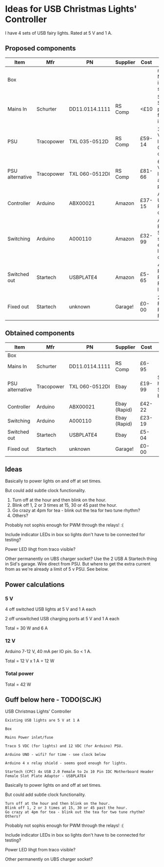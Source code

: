 # Ideas for USB Christmas Lights' Controller

I have 4 sets of USB fairy lights. Rated at 5 V and 1 A.

## Proposed components

Item            | Mfr        | PN             | Supplier | Cost   | Notes
----------------|------------|----------------|----------|--------|---
Box             |            |                |          |        | metal/plastic. Not sure what is safest. Wifi signal?
Mains In        | Schurter   | DD11.0114.1111 | RS Comp  |   <£10 | Schurter DD11 Series - 2 pole, single fuse, illuminated.
PSU             | Tracopower | TXL 035-0512D  | RS Comp  | £59-14 | 35 W, 5/12 VDC (for lights/arduino). Check currents.
PSU alternative | Tracopower | TXL 060-0512DI | RS Comp  | £81-66 | 60 W, 5/12 VDC (for lights/arduino and extra phone charge.
Controller      | Arduino    | ABX00021       | Amazon   | £37-15 | ARDUINO UNO WiFi REV2. WiFi for clock function.
Switching       | Arduino    | A000110        | Amazon   | £32-99 | ARDUINO 4 RELAYS SHIELD - seems good enough for lights. Check currents
Switched out    | Startech   | USBPLATE4     | Amazon   |  £5-65 | 4 Port USB A Female Slot Plate Adapter. For Xmas lights.
Fixed out       | Startech   | unknown       | Garage!  |  £0-00 | 2 Port USB A Female Slot Plate Adapter. For phones.

## Obtained components

Item            | Mfr        | PN             | Supplier     | Cost   | Notes
----------------|------------|----------------|--------------|--------|---
Box             |            |                |              |        | 
Mains In        | Schurter   | DD11.0114.1111 | RS Comp      |  £6-95 | 
PSU alternative | Tracopower | TXL 060-0512DI | Ebay         | £19-99 | Second hand. Slightly battered.
Controller      | Arduino    | ABX00021       | Ebay (Rapid) | £42-22 | 
Switching       | Arduino    | A000110        | Ebay (Rapid) | £23-19 | 
Switched out    | Startech   | USBPLATE4      | Ebay         |  £5-04 | 
Fixed out       | Startech   | unknown        | Garage!      |  £0-00 | 

## Ideas

Basically to power lights on and off at set times.

But could add subtle clock functionality.
1. Turn off at the hour and then blink on the hour.
1. Blink off 1, 2 or 3 times at 15, 30 or 45 past the hour.
1. Go crazy at 4pm for tea - blink out the tea for two tune rhythm?
1. Others?

Probably not sophis enough for PWM through the relays! :(

Include indicator LEDs in box so lights don't have to be connected for testing?

Power LED lihgt from traco visible?

Other permanently on UBS charger socket? Use the 2 USB A Startech thing in Sid's garage. Wire direct from PSU. But where to get the extra current from as we're already a limit of 5 v PSU. See below.

## Power calculations

### 5 V

4 off switched USB lights at 5 V and 1 A each

2 off unswitched USB charging ports at 5 V and 1 A each

Total = 30 W and 6 A

### 12 V

Arduino 7-12 V, 40 mA per IO pin. So < 1 A.

Total =  12 V x 1 A = 12 W

### Total power

Total = 42 W

## Guff below here - TODO(SCJK)

USB Christmas Lights' Controller

    Existing USB lights are 5 V at 1 A

    Box

    Mains Power inlet/fuse

    Traco 5 VDC (for lights) and 12 VDC (for Arduino) PSU.

    Arduino UNO - wifi? for time - see clock below

    Arduino 4 x relay shield - seems good enough for lights.

    Startech (CPC) 4x USB 2.0 Female to 2x 10 Pin IDC Motherboard Header Female Slot Plate Adaptor - USBPLATE4

Basically to power lights on and off at set times.

But could add subtle clock functionality.

    Turn off at the hour and then blink on the hour.
    Blink off 1, 2 or 3 times at 15, 30 or 45 past the hour.
    Go crazy at 4pm for tea - blink out the tea for two tune rhythm?
    Others?

Probably not sophis enough for PWM through the relays! :(

Include indicator LEDs in box so lights don't have to be connected for testing?

Power LED lihgt from traco visible?

Other permanently on UBS charger socket?
